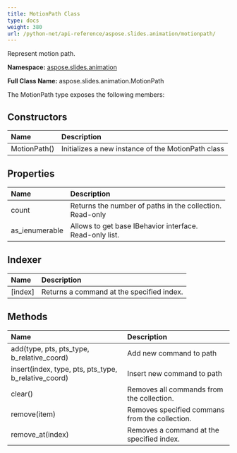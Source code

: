 ```yaml
---
title: MotionPath Class
type: docs
weight: 380
url: /python-net/api-reference/aspose.slides.animation/motionpath/
---
```


Represent motion path.

**Namespace:** [aspose.slides.animation](/slides/python-net/api-reference/aspose.slides.animation/)

**Full Class Name:** aspose.slides.animation.MotionPath



The MotionPath type exposes the following members:
## **Constructors**
|**Name**|**Description**|
| :- | :- |
|MotionPath()|Initializes a new instance of the MotionPath class|
## **Properties**
|**Name**|**Description**|
| :- | :- |
|count|Returns the number of paths in the collection.<br/>            Read-only|
|as_ienumerable|Allows to get base IBehavior interface.<br/>            Read-only list.|
## **Indexer**
|**Name**|**Description**|
| :- | :- |
|[index]|Returns a command at the specified index.|
## **Methods**
|**Name**|**Description**|
| :- | :- |
|add(type, pts, pts_type, b_relative_coord)|Add new command to path|
|insert(index, type, pts, pts_type, b_relative_coord)|Insert new command to path|
|clear()|Removes all commands from the collection.|
|remove(item)|Removes specified commans from the collection.|
|remove_at(index)|Removes a command at the specified index.|
